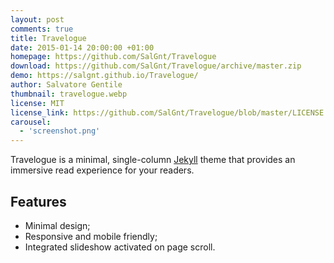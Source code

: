 ```yaml
---
layout: post
comments: true
title: Travelogue
date: 2015-01-14 20:00:00 +01:00
homepage: https://github.com/SalGnt/Travelogue
download: https://github.com/SalGnt/Travelogue/archive/master.zip
demo: https://salgnt.github.io/Travelogue/
author: Salvatore Gentile
thumbnail: travelogue.webp
license: MIT
license_link: https://github.com/SalGnt/Travelogue/blob/master/LICENSE
carousel:
  - 'screenshot.png'
---
```


Travelogue is a minimal, single-column [Jekyll](https://jekyllrb.com/) theme that provides an immersive read experience for your readers.

## Features

* Minimal design;
* Responsive and mobile friendly;
* Integrated slideshow activated on page scroll.

